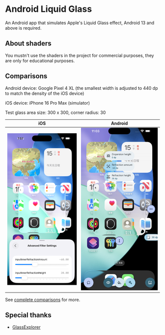 # Android Liquid Glass

An Android app that simulates Apple's Liquid Glass effect, Android 13 and above is required.

## About shaders

You mustn't use the shaders in the project for commercial purposes, they are only for educational purposes.

## Comparisons

Android device: Google Pixel 4 XL (the smallest width is adjusted to 440 dp to match the density of the iOS device)

iOS device: iPhone 16 Pro Max (simulator)

Test glass area size: 300 x 300, corner radius: 30

|                        iOS                        |                        Android                        |
|:-------------------------------------------------:|:-----------------------------------------------------:|
| ![](./artworks/inner_refraction/ios/-60%2020.png) | ![](./artworks/inner_refraction/android/-60%2020.png) |

See [complete comparisons](./docs/Comparisons.md) for more.

## Special thanks

- [GlassExplorer](https://github.com/ktiays/GlassExplorer)
